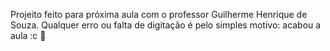 Projeito feito para próxima aula com o professor Guilherme Henrique de Souza.
Qualquer erro ou falta de digitação é pelo simples motivo: acabou a aula :c
🥇
